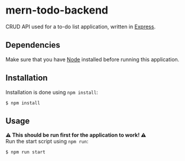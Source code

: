 # mern-todo-backend

CRUD API used for a to-do list application, written in [Express](https://expressjs.com/).

## Dependencies
Make sure that you have [Node](https://nodejs.org) installed before running this application.

## Installation
Installation is done using `npm install`:
```
$ npm install
```
## Usage
**:warning: This should be run first for the application to work! :warning:**\
Run the start script using `npm run`:
```
$ npm run start
```
